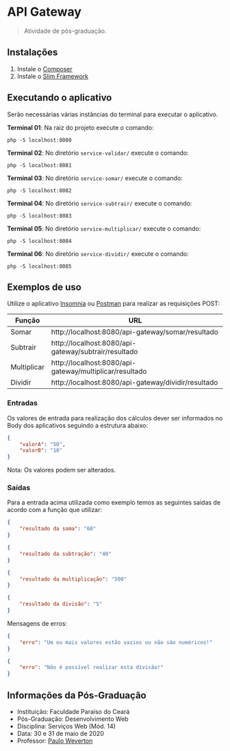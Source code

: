 # API Gateway

> Atividade de pós-graduação.

## Instalações

1. Instale o [Composer](https://getcomposer.org/)
2. Instale o [Slim Framework](http://www.slimframework.com/)

## Executando o aplicativo

Serão necessárias várias instâncias do terminal para executar o aplicativo.

**Terminal 01**: Na raiz do projeto execute o comando:

```
php -S localhost:8080
```

**Terminal 02**: No diretório `service-validar/` execute o comando:

```
php -S localhost:8081
```

**Terminal 03**: No diretório `service-somar/` execute o comando:

```
php -S localhost:8082
```

**Terminal 04**: No diretório `service-subtrair/` execute o comando:

```
php -S localhost:8083
```

**Terminal 05**: No diretório `service-multiplicar/` execute o comando:

```
php -S localhost:8084
```

**Terminal 06**: No diretório `service-dividir/` execute o comando:

```
php -S localhost:8085
```

## Exemplos de uso

Utilize o aplicativo [Insomnia](https://insomnia.rest/download/) ou [Postman](https://www.postman.com/downloads/) para realizar as requisições POST:

| Função      | URL                                                     |
|-------------|---------------------------------------------------------|
| Somar       | http://localhost:8080/api-gateway/somar/resultado       |
| Subtrair    | http://localhost:8080/api-gateway/subtrair/resultado    |
| Multiplicar | http://localhost:8080/api-gateway/multiplicar/resultado |
| Dividir     | http://localhost:8080/api-gateway/dividir/resultado     |

### Entradas

Os valores de entrada para realização dos cálculos dever ser informados no Body dos aplicativos seguindo a estrutura abaixo:

```json
{
    "valorA": "50",
    "valorB": "10"
}
```

Nota: Os valores podem ser alterados.

### Saídas

Para a entrada acima utilizada como exemplo temos as seguintes saídas de acordo com a função que utilizar:

```json
{
    "resultado da soma": "60"
}

{
    "resultado da subtração": "40"
}

{
    "resultado da multiplicação": "500"
}

{
    "resultado da divisão": "5"
}
```

Mensagens de erros:

```json
{
    "erro": "Um ou mais valores estão vazios ou não são numéricos!"
}

{
    "erro": "Não é possível realizar esta divisão!"
}
```

## Informações da Pós-Graduação

- Instituição: Faculdade Paraíso do Ceará
- Pós-Graduação: Desenvolvimento Web
- Disciplina: Serviços Web (Mód. 14)
- Data: 30 e 31 de maio de 2020
- Professor: [Paulo Weverton](https://github.com/pauloweverton)